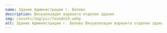 ```yaml
---
name: Здание Администрации г. Белово
description: Визуализация варианта отделки здания
img: /assets/img/pic/fasade19.webp
alt: Здание Администрации г. Белово Визуализация варианта отделки здания
---
```


